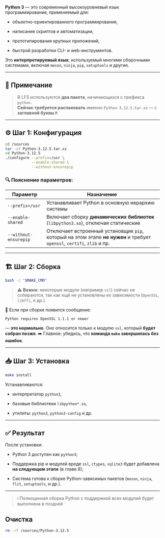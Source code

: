 
**Python 3** — это современный высокоуровневый язык программирования, применяемый для:

- объектно-ориентированного программирования,
    
- написания скриптов и автоматизации,
    
- прототипирования крупных приложений,
    
- быстрой разработки CLI- и web-инструментов.
    

Это **интерпретируемый язык**, используемый многими сборочными системами, включая `meson`, `ninja`, `pip`, `setuptools` и другие.

---

## 📝 Примечание

> В LFS используются **два пакета**, начинающихся с префикса `python`.  
> **Сейчас требуется распаковать** именно `Python-3.12.5.tar.xz` — с **заглавной буквы `P`**.

---

## ⚙️ Шаг 1: Конфигурация

```bash
cd /sources
tar -xf Python-3.12.5.tar.xz
cd Python-3.12.5
./configure --prefix=/usr \
            --enable-shared \
            --without-ensurepip
```

### 🔍 Пояснение параметров:

|Параметр|Назначение|
|---|---|
|`--prefix=/usr`|Устанавливает Python в основную иерархию системы|
|`--enable-shared`|Включает сборку **динамических библиотек** (`libpython3.so`), отключая статические|
|`--without-ensurepip`|Отключает встроенный установщик `pip`, который на этом этапе **не нужен** и требует `openssl`, `certifi`, `zlib` и пр.|

---

## 🏗️ Шаг 2: Сборка

```bash
bash -c "$MAKE_CMD"
```

> ⚠️ **Важно**: некоторые модули (например `ssl`) сейчас не собираются, так как ещё не установлены их зависимости (`OpenSSL`, `libffi`, и др.).

💬 Если при сборке появится сообщение:

```
Python requires OpenSSL 1.1.1 or newer
```

— **это нормально**. Оно относится только к модулю `ssl`, который **будет собран позже**.
➡️ Главное: убедись, что **команда `make` завершилась без ошибок**.

---

## 📥 Шаг 3: Установка

```bash
make install
```

Устанавливаются:

- интерпретатор `python3`,
    
- базовые библиотеки `libpython*.so`,
    
- утилиты: `python3`, `python3-config` и др.
    

---

## ✅ Результат

После установки:

- Python 3 доступен как `python3`;
    
- Поддержка pip и модулей вроде `ssl`, `ctypes`, `sqlite3` будет добавлена **на следующем этапе** (в главе 8);
    
- Система готова к сборке Python-зависимых пакетов (`meson`, `ninja`, `flit`, `setuptools`, и др.).
    

---

> ℹ️ Полноценная сборка Python с поддержкой всех модулей будет выполнена в поздней 

## Очистка

```bash
rm -rf /sources/Python-3.12.5
```
